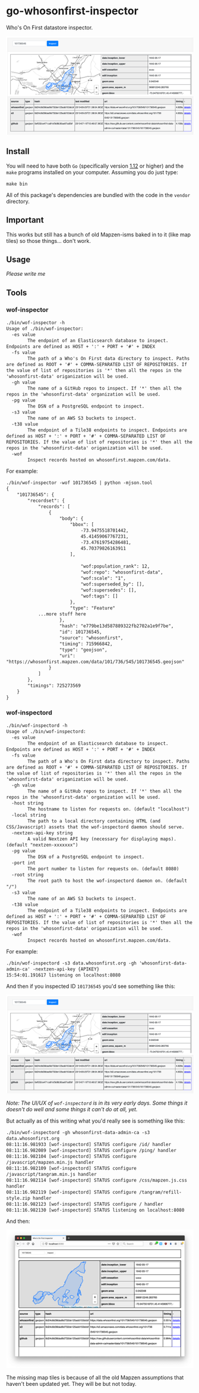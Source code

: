 # go-whosonfirst-inspector

Who's On First datastore inspector.

![](docs/images/20190724-wof-inspectord.png)

## Install

You will need to have both `Go` (specifically version [1.12](https://golang.org/dl/) or higher) and the `make` programs installed on your computer. Assuming you do just type:

```
make bin
```

All of this package's dependencies are bundled with the code in the `vendor` directory.

## Important

This works but still has a bunch of old Mapzen-isms baked in to it (like map tiles) so those things... don't work.

## Usage

_Please write me_

## Tools

### wof-inspector

```
./bin/wof-inspector -h
Usage of ./bin/wof-inspector:
  -es value
    	The endpoint of an Elasticsearch database to inspect. Endpoints are defined as HOST + ':' + PORT + '#' + INDEX
  -fs value
    	The path of a Who's On First data directory to inspect. Paths are defined as ROOT + '#' + COMMA-SEPARATED LIST OF REPOSITORIES. If the value of list of repositories is '*' then all the repos in the 'whosonfirst-data' origanization will be used.
  -gh value
    	The name of a GitHub repos to inspect. If '*' then all the repos in the 'whosonfirst-data' organization will be used.
  -pg value
    	The DSN of a PostgreSQL endpoint to inspect.
  -s3 value
    	The name of an AWS S3 buckets to inspect.
  -t38 value
    	The endpoint of a Tile38 endpoints to inspect. Endpoints are defined as HOST + ':' + PORT + '#' + COMMA-SEPARATED LIST OF REPOSITORIES. If the value of list of repositories is '*' then all the repos in the 'whosonfirst-data' origanization will be used.
  -wof
    	Inspect records hosted on whosonfirst.mapzen.com/data.
```

For example:

```
./bin/wof-inspector -wof 101736545 | python -mjson.tool
{
    "101736545": {
        "recordset": {
            "records": [
                {
                    "body": {
                        "bbox": [
                            -73.9475518701442,
                            45.41459067767231,
                            -73.47619754286481,
                            45.70379826163911
                        ],

                            "wof:population_rank": 12,
                            "wof:repo": "whosonfirst-data",
                            "wof:scale": "1",
                            "wof:superseded_by": [],
                            "wof:supersedes": [],
                            "wof:tags": []
                        },
                        "type": "Feature"
			...more stuff here
                    },
                    "hash": "e779be13d587889322fb2702a1e9f7be",
                    "id": 101736545,
                    "source": "whosonfirst",
                    "timing": 715966842,
                    "type": "geojson",
                    "uri": "https://whosonfirst.mapzen.com/data/101/736/545/101736545.geojson"
                }
            ]
        },
        "timings": 725273569
    }
}
```

### wof-inspectord

```
./bin/wof-inspectord -h
Usage of ./bin/wof-inspectord:
  -es value
    	The endpoint of an Elasticsearch database to inspect. Endpoints are defined as HOST + ':' + PORT + '#' + INDEX
  -fs value
    	The path of a Who's On First data directory to inspect. Paths are defined as ROOT + '#' + COMMA-SEPARATED LIST OF REPOSITORIES. If the value of list of repositories is '*' then all the repos in the 'whosonfirst-data' origanization will be used.
  -gh value
    	The name of a GitHub repos to inspect. If '*' then all the repos in the 'whosonfirst-data' organization will be used.
  -host string
    	The hostname to listen for requests on. (default "localhost")
  -local string
    	The path to a local directory containing HTML (and CSS/Javascript) assets that the wof-inspectord daemon should serve.
  -nextzen-api-key string
    	A valid Nextzen API key (necessary for displaying maps). (default "nextzen-xxxxxxx")
  -pg value
    	The DSN of a PostgreSQL endpoint to inspect.
  -port int
    	The port number to listen for requests on. (default 8080)
  -root string
    	The root path to host the wof-inspectord daemon on. (default "/")
  -s3 value
    	The name of an AWS S3 buckets to inspect.
  -t38 value
    	The endpoint of a Tile38 endpoints to inspect. Endpoints are defined as HOST + ':' + PORT + '#' + COMMA-SEPARATED LIST OF REPOSITORIES. If the value of list of repositories is '*' then all the repos in the 'whosonfirst-data' origanization will be used.
  -wof
    	Inspect records hosted on whosonfirst.mapzen.com/data.
```

For example:

```
./bin/wof-inspectord -s3 data.whosonfirst.org -gh 'whosonfirst-data-admin-ca' -nextzen-api-key {APIKEY}
15:54:01.191617 listening on localhost:8080
```

And then if you inspected ID `101736545` you'd see something like this:

![](docs/images/20190724-wof-inspectord.png)

_Note: The UI/UX of `wof-inspectord` is in its very early days. Some things it doesn't do well and some things it can't do at all, yet._

But actually as of this writing what you'd really see is something like this:

```
./bin/wof-inspectord -gh whosonfirst-data-admin-ca -s3 data.whosonfirst.org
08:11:16.981933 [wof-inspectord] STATUS configure /id/ handler
08:11:16.982089 [wof-inspectord] STATUS configure /ping/ handler
08:11:16.982104 [wof-inspectord] STATUS configure /javascript/mapzen.min.js handler
08:11:16.982109 [wof-inspectord] STATUS configure /javascript/tangram.min.js handler
08:11:16.982114 [wof-inspectord] STATUS configure /css/mapzen.js.css handler
08:11:16.982119 [wof-inspectord] STATUS configure /tangram/refill-style.zip handler
08:11:16.982123 [wof-inspectord] STATUS configure / handler
08:11:16.982130 [wof-inspectord] STATUS listening on localhost:8080
```

And then:

![](docs/images/201907-inspectord-101736545.png)

The missing map tiles is because of all the old Mapzen assumptions that haven't been updated yet. They will be but not today.
